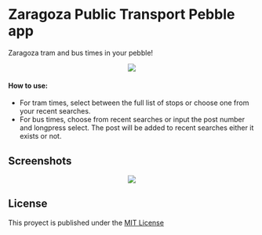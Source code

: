 # Zaragoza Public Transport Pebble app
Zaragoza tram and bus times in your pebble!

<p align="center">
  <img src="http://i.imgur.com/jP1pCkG.png"/>
</p>

#### How to use:

* For tram times, select between the full list of stops or choose one from your recent searches. 
* For bus times, choose from recent searches or input the post number and longpress select. The post will be added to recent searches either it exists or not.

## Screenshots

<p align="center">
  <img src="http://i.imgur.com/ChEvjkB.png"/>
</p>

## License
This proyect is published under the [MIT License](https://github.com/iAbadia/Pebble-Public-Transport-Zgz/blob/master/LICENSE) 
